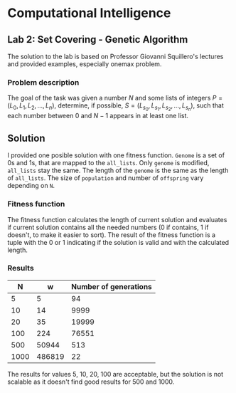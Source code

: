 # Computational Intelligence

## Lab 2: Set Covering - Genetic Algorithm

The solution to the lab is based on Professor Giovanni Squillero's lectures and provided examples, especially onemax problem.

>

### Problem description

The goal of the task was given a number $N$ and some lists of integers $P = (L_0, L_1, L_2, ..., L_n)$, determine, if possible, $S = (L_{s_0}, L_{s_1}, L_{s_2}, ..., L_{s_n})$, such that each number between $0$ and $N-1$ appears in at least one list.

## Solution

I provided one posible solution with one fitness function. `Genome` is a set of 0s and 1s, that are mapped to the `all_lists`. Only `genome` is modified, `all_lists` stay the same. The length of the `genome` is the same as the length of `all_lists`. The size of `population` and number of `offspring` vary depending on `N`.

### Fitness function

The fitness function calculates the length of current solution and evaluates if current solution contains all the needed numbers (0 if contains, 1 if doesn't, to make it easier to sort). The result of the fitness function is a tuple with the 0 or 1 indicating if the solution is valid and with the calculated length.

### Results

| N    | w      | Number of generations |
| ---- | ------ | --------------------- |
| 5    | 5      | 94                    |
| 10   | 14     | 9999                  |
| 20   | 35     | 19999                 |
| 100  | 224    | 76551                 |
| 500  | 50944  | 513                   |
| 1000 | 486819 | 22                    |

The results for values 5, 10, 20, 100 are acceptable, but the solution is not scalable as it doesn't find good results for 500 and 1000.
